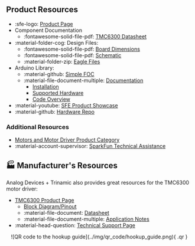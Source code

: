 ## Product Resources

* :sfe-logo: [Product Page](https://www.sparkfun.com/products/21867)
* Component Documentation
    * :fontawesome-solid-file-pdf: [TMC6300 Datasheet](./component_documentation/TMC6300.pdf)
* :material-folder-cog: Design Files:
    * :fontawesome-solid-file-pdf: [Board Dimensions](./board_files/dimensions.pdf)
    * :fontawesome-solid-file-pdf: [Schematic](./board_files/schematic.pdf)
    * :material-folder-zip: [Eagle Files](./board_files/eagle_files.zip)
* Arduino Library:
    * :material-github: [Simple FOC](https://github.com/simplefoc/Arduino-FOC)
    * :material-file-document-multiple: [Documentation](https://docs.simplefoc.com/)
        * [Installation](https://docs.simplefoc.com/library_download)
        * [Supported Hardware](https://docs.simplefoc.com/supported_hardware)
        * [Code Overview](https://docs.simplefoc.com/code)
* :material-youtube: [SFE Product Showcase](https://youtu.be/g2MgO2fjqsw)
* :material-github: [Hardware Repo](https://github.com/sparkfun/SparkFun_Three_Phase_Motor_Driver-TMC6300)


### Additional Resources

* [Motors and Motor Driver Product Category](https://www.sparkfun.com/categories/178)
* :material-account-supervisor: [SparkFun Technical Assistance](https://www.sparkfun.com/technical_assistance)


## 🏭&nbsp;Manufacturer's Resources
Analog Devices + Trinamic also provides great resources for the TMC6300 motor driver:

* [TMC6300 Product Page](https://www.trinamic.com/products/integrated-circuits/details/tmc6300-la/)
    * [Block Diagram/Pinout](https://www.trinamic.com/products/integrated-circuits/details/tmc6300-la/#block-diagram)
    * :material-file-document: [Datasheet](https://www.trinamic.com/products/integrated-circuits/details/tmc6300-la/#downloads-2)
    * :material-file-document-multiple: [Application Notes](https://www.trinamic.com/products/integrated-circuits/details/tmc6300-la/#downloads-1)
* :material-head-question: [Technical Support Page](https://www.trinamic.com/support/technical-support/)


<center>
![QR code to the hookup guide](../img/qr_code/hookup_guide.png){ .qr }
</center>
